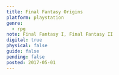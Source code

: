```yaml
---
title: Final Fantasy Origins
platform: playstation
genre:
  - rpg
note: Final Fantasy I, Final Fantasy II
digital: true
physical: false
guide: false
pending: false
posted: 2017-05-01
---
```

